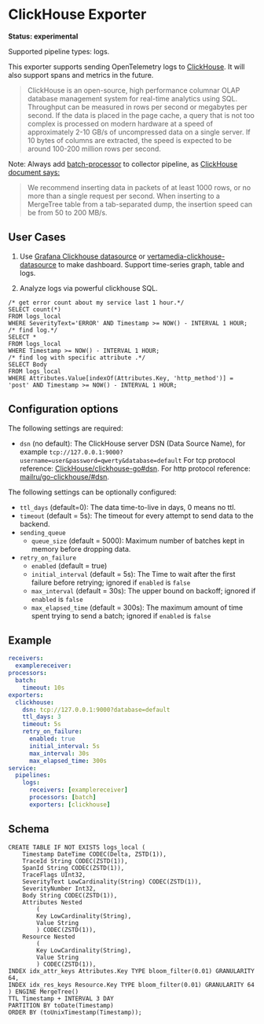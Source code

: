 # ClickHouse Exporter

**Status: experimental**

Supported pipeline types: logs.

This exporter supports sending OpenTelemetry logs to [ClickHouse](https://clickhouse.com/). It will also support spans and metrics in the future.
> ClickHouse is an open-source, high performance columnar OLAP database management system for real-time analytics using SQL.
> Throughput can be measured in rows per second or megabytes per second. 
> If the data is placed in the page cache, a query that is not too complex is processed on modern hardware at a speed of approximately 2-10 GB/s of uncompressed data on a single server.
> If 10 bytes of columns are extracted, the speed is expected to be around 100-200 million rows per second.

Note:
Always add [batch-processor](https://github.com/open-telemetry/opentelemetry-collector/tree/main/processor/batchprocessor) to collector pipeline, as [ClickHouse document says:](https://clickhouse.com/docs/en/introduction/performance/#performance-when-inserting-data) 
> We recommend inserting data in packets of at least 1000 rows, or no more than a single request per second. When inserting to a MergeTree table from a tab-separated dump, the insertion speed can be from 50 to 200 MB/s.

## User Cases

1. Use [Grafana Clickhouse datasource](https://grafana.com/grafana/plugins/grafana-clickhouse-datasource/) or
[vertamedia-clickhouse-datasource](https://grafana.com/grafana/plugins/vertamedia-clickhouse-datasource/) to make dashboard.
Support time-series graph, table and logs.

2. Analyze logs via powerful clickhouse SQL.

```clickhouse
/* get error count about my service last 1 hour.*/
SELECT count(*)
FROM logs_local
WHERE SeverityText='ERROR' AND Timestamp >= NOW() - INTERVAL 1 HOUR;
/* find log.*/
SELECT * 
FROM logs_local 
WHERE Timestamp >= NOW() - INTERVAL 1 HOUR;
/* find log with specific attribute .*/
SELECT Body
FROM logs_local 
WHERE Attributes.Value[indexOf(Attributes.Key, 'http_method')] = 'post' AND Timestamp >= NOW() - INTERVAL 1 HOUR;
```

## Configuration options

The following settings are required:

- `dsn` (no default): The ClickHouse server DSN (Data Source Name), for example `tcp://127.0.0.1:9000?username=user&password=qwerty&database=default`
   For tcp protocol reference: [ClickHouse/clickhouse-go#dsn](https://github.com/ClickHouse/clickhouse-go#dsn).
   For http protocol reference: [mailru/go-clickhouse/#dsn](https://github.com/mailru/go-clickhouse/#dsn).

The following settings can be optionally configured:

- `ttl_days` (default=0): The data time-to-live in days, 0 means no ttl.
- `timeout` (default = 5s): The timeout for every attempt to send data to the backend.
- `sending_queue`
  - `queue_size` (default = 5000): Maximum number of batches kept in memory before dropping data.
- `retry_on_failure`
    - `enabled` (default = true)
    - `initial_interval` (default = 5s): The Time to wait after the first failure before retrying; ignored if `enabled` is `false`
    - `max_interval` (default = 30s): The upper bound on backoff; ignored if `enabled` is `false`
    - `max_elapsed_time` (default = 300s): The maximum amount of time spent trying to send a batch; ignored if `enabled` is `false`

## Example

```yaml
receivers:
  examplereceiver:
processors:
  batch:
    timeout: 10s
exporters:
  clickhouse:
    dsn: tcp://127.0.0.1:9000?database=default
    ttl_days: 3
    timeout: 5s
    retry_on_failure:
      enabled: true
      initial_interval: 5s
      max_interval: 30s
      max_elapsed_time: 300s
service:
  pipelines:
    logs:
      receivers: [examplereceiver]
      processors: [batch]
      exporters: [clickhouse]
```

## Schema

```clickhouse
CREATE TABLE IF NOT EXISTS logs_local (
    Timestamp DateTime CODEC(Delta, ZSTD(1)),
    TraceId String CODEC(ZSTD(1)),
    SpanId String CODEC(ZSTD(1)),
    TraceFlags UInt32,
    SeverityText LowCardinality(String) CODEC(ZSTD(1)),
    SeverityNumber Int32,
    Body String CODEC(ZSTD(1)),
    Attributes Nested
        (
        Key LowCardinality(String),
        Value String
        ) CODEC(ZSTD(1)),
    Resource Nested
        (
        Key LowCardinality(String),
        Value String
        ) CODEC(ZSTD(1)),
INDEX idx_attr_keys Attributes.Key TYPE bloom_filter(0.01) GRANULARITY 64,
INDEX idx_res_keys Resource.Key TYPE bloom_filter(0.01) GRANULARITY 64
) ENGINE MergeTree()
TTL Timestamp + INTERVAL 3 DAY
PARTITION BY toDate(Timestamp)
ORDER BY (toUnixTimestamp(Timestamp));
```